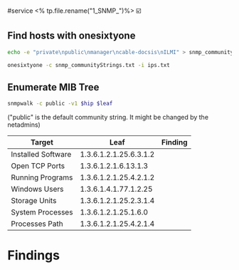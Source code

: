 #service 
<% tp.file.rename("1_SNMP_")%>
☑️

## Find hosts with onesixtyone
```bash
echo -e "private\npublic\nmanager\ncable-docsis\nILMI" > snmp_communityStrings.txt
```

```bash
onesixtyone -c snmp_communityStrings.txt -i ips.txt
```
	

## Enumerate MIB Tree
```bash
snmpwalk -c public -v1 $hip $leaf
```
("public" is the default community string. It might be changed by the netadmins)

| Target | Leaf | Finding | 
| - | - | - |
|Installed Software|1.3.6.1.2.1.25.6.3.1.2||
|Open TCP Ports|1.3.6.1.2.1.6.13.1.3||
|Running Programs|1.3.6.1.2.1.25.4.2.1.2||
|Windows Users|1.3.6.1.4.1.77.1.2.25||
|Storage Units|1.3.6.1.2.1.25.2.3.1.4||
|System Processes|1.3.6.1.2.1.25.1.6.0||
|Processes Path|1.3.6.1.2.1.25.4.2.1.4||


# Findings